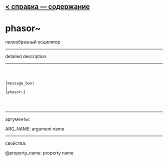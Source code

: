 [< справка — содержание](ceammc_lib.html)
---

# phasor~


пилообразный осцилятор

---

detailed description
<br>


---


```



[message_box(                                 
|
[phasor~]


            
```

---
аргументы:

ARG_NAME: argument name<br>

---
свойства:

@property_name: property name<br>

